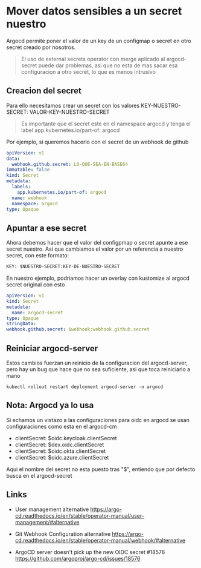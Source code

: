 # Mover datos sensibles a un secret nuestro

Argocd permite poner el valor de un key de un configmap o secret en otro secret creado por nosotros.

> El uso de external secrets operator con merge aplicado al argocd-secret puede dar problemas, asi que no esta de mas sacar esa configuracion a otro secret, lo que es menos intrusivo

## Creacion del secret

Para ello necesitamos crear un secret con los valores KEY-NUESTRO-SECRET: VALOR-KEY-NUESTRO-SECRET  
> Es importante que el secret este en el namespace argocd y tenga el label app.kubernetes.io/part-of: argocd

Por ejemplo, si queremos hacerlo con el secret de un webhook de github

```yaml
apiVersion: v1
data:
  webhook.github.secret: LO-QUE-SEA-EN-BASE64
immutable: false
kind: Secret
metadata:
  labels:
    app.kubernetes.io/part-of: argocd
  name: webhook
  namespace: argocd
type: Opaque
```

## Apuntar a ese secret

Ahora debemos hacer que el valor del configpmap o secret apunte a ese secret nuestro. Asi que cambiamos el valor por un referencia a nuestro secret, con este formato:

```txt
KEY: $NUESTRO-SECRET:KEY-DE-NUESTRO-SECRET
```

En nuestro ejemplo, podriamos hacer un overlay con kustomize al argocd secret original con esto

```yaml
apiVersion: v1
kind: Secret
metadata:
  name: argocd-secret
type: Opaque
stringData:
webhook.github.secret: $webhook:webhook.github.secret
```

## Reiniciar argocd-server

Estos cambios fuerzan un reinicio de la configuracion del argocd-server, pero hay un bug que hace que no sea suficiente, asi que toca reiniciarlo a mano

```shell
kubectl rollout restart deployment argocd-server -n argocd
```

## Nota: Argocd ya lo usa

Si echamos un vistazo a las configuraciones para oidc en argocd se usan configuraciones como esta en el argocd-cm

- clientSecret: $oidc.keycloak.clientSecret
- clientSecret: $dex.oidc.clientSecret
- clientSecret: $oidc.okta.clientSecret
- clientSecret: $oidc.azure.clientSecret

Aqui el nombre del secret no esta puesto tras "$", entiendo que por defecto busca en el argocd-secret

## Links

- User management alternative
<https://argo-cd.readthedocs.io/en/stable/operator-manual/user-management/#alternative>

- Git Webhook Configuration alternative
<https://argo-cd.readthedocs.io/en/stable/operator-manual/webhook/#alternative>

- ArgoCD server doesn't pick up the new OIDC secret #18576  
<https://github.com/argoproj/argo-cd/issues/18576>
